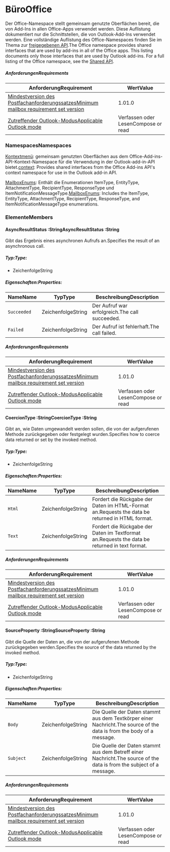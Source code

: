  

# <a name="office"></a><span data-ttu-id="f20c7-101">Büro</span><span class="sxs-lookup"><span data-stu-id="f20c7-101">Office</span></span>

<span data-ttu-id="f20c7-p101">Der Office-Namespace stellt gemeinsam genutzte Oberflächen bereit, die von Add-Ins in allen Office-Apps verwendet werden. Diese Auflistung dokumentiert nur die Schnittstellen, die von Outlook-Add-Ins verwendet werden. Eine vollständige Auflistung des Office-Namespaces finden Sie im Thema zur [freigegebenen API](/javascript/api/office).</span><span class="sxs-lookup"><span data-stu-id="f20c7-p101">The Office namespace provides shared interfaces that are used by add-ins in all of the Office apps. This listing documents only those interfaces that are used by Outlook add-ins. For a full listing of the Office namespace, see the [Shared API](/javascript/api/office).</span></span>

##### <a name="requirements"></a><span data-ttu-id="f20c7-104">Anforderungen</span><span class="sxs-lookup"><span data-stu-id="f20c7-104">Requirements</span></span>

|<span data-ttu-id="f20c7-105">Anforderung</span><span class="sxs-lookup"><span data-stu-id="f20c7-105">Requirement</span></span>| <span data-ttu-id="f20c7-106">Wert</span><span class="sxs-lookup"><span data-stu-id="f20c7-106">Value</span></span>|
|---|---|
|[<span data-ttu-id="f20c7-107">Mindestversion des Postfachanforderungssatzes</span><span class="sxs-lookup"><span data-stu-id="f20c7-107">Minimum mailbox requirement set version</span></span>](/javascript/office/requirement-sets/outlook-api-requirement-sets)| <span data-ttu-id="f20c7-108">1.0</span><span class="sxs-lookup"><span data-stu-id="f20c7-108">1.0</span></span>|
|[<span data-ttu-id="f20c7-109">Zutreffender Outlook-Modus</span><span class="sxs-lookup"><span data-stu-id="f20c7-109">Applicable Outlook mode</span></span>](https://docs.microsoft.com/outlook/add-ins/#extension-points)| <span data-ttu-id="f20c7-110">Verfassen oder Lesen</span><span class="sxs-lookup"><span data-stu-id="f20c7-110">Compose or read</span></span>|

### <a name="namespaces"></a><span data-ttu-id="f20c7-111">Namespaces</span><span class="sxs-lookup"><span data-stu-id="f20c7-111">Namespaces</span></span>

<span data-ttu-id="f20c7-112">[Kontextmenü](Office.context.md): gemeinsam genutzten Oberflächen aus dem Office-Add-ins-API-Kontext-Namespace für die Verwendung in der Outlook-add-in-API bietet.</span><span class="sxs-lookup"><span data-stu-id="f20c7-112">[context](Office.context.md): Provides shared interfaces from the Office Add-ins API's context namespace for use in the Outlook add-in API.</span></span>

<span data-ttu-id="f20c7-113">[MailboxEnums](/javascript/api/outlook/office.mailboxenums.attachmenttype): Enthält die Enumerationen ItemType, EntityType, AttachmentType, RecipientType, ResponseType und ItemNotificationMessageType.</span><span class="sxs-lookup"><span data-stu-id="f20c7-113">[MailboxEnums](/javascript/api/outlook/office.mailboxenums.attachmenttype): Includes the ItemType, EntityType, AttachmentType, RecipientType, ResponseType, and ItemNotificationMessageType enumerations.</span></span>

### <a name="members"></a><span data-ttu-id="f20c7-114">Elemente</span><span class="sxs-lookup"><span data-stu-id="f20c7-114">Members</span></span>

####  <a name="asyncresultstatus-string"></a><span data-ttu-id="f20c7-115">AsyncResultStatus :String</span><span class="sxs-lookup"><span data-stu-id="f20c7-115">AsyncResultStatus :String</span></span>

<span data-ttu-id="f20c7-116">Gibt das Ergebnis eines asynchronen Aufrufs an.</span><span class="sxs-lookup"><span data-stu-id="f20c7-116">Specifies the result of an asynchronous call.</span></span>

##### <a name="type"></a><span data-ttu-id="f20c7-117">Typ:</span><span class="sxs-lookup"><span data-stu-id="f20c7-117">Type:</span></span>

*   <span data-ttu-id="f20c7-118">Zeichenfolge</span><span class="sxs-lookup"><span data-stu-id="f20c7-118">String</span></span>

##### <a name="properties"></a><span data-ttu-id="f20c7-119">Eigenschaften:</span><span class="sxs-lookup"><span data-stu-id="f20c7-119">Properties:</span></span>

|<span data-ttu-id="f20c7-120">Name</span><span class="sxs-lookup"><span data-stu-id="f20c7-120">Name</span></span>| <span data-ttu-id="f20c7-121">Typ</span><span class="sxs-lookup"><span data-stu-id="f20c7-121">Type</span></span>| <span data-ttu-id="f20c7-122">Beschreibung</span><span class="sxs-lookup"><span data-stu-id="f20c7-122">Description</span></span>|
|---|---|---|
|`Succeeded`| <span data-ttu-id="f20c7-123">Zeichenfolge</span><span class="sxs-lookup"><span data-stu-id="f20c7-123">String</span></span>|<span data-ttu-id="f20c7-124">Der Aufruf war erfolgreich.</span><span class="sxs-lookup"><span data-stu-id="f20c7-124">The call succeeded.</span></span>|
|`Failed`| <span data-ttu-id="f20c7-125">Zeichenfolge</span><span class="sxs-lookup"><span data-stu-id="f20c7-125">String</span></span>|<span data-ttu-id="f20c7-126">Der Aufruf ist fehlerhaft.</span><span class="sxs-lookup"><span data-stu-id="f20c7-126">The call failed.</span></span>|

##### <a name="requirements"></a><span data-ttu-id="f20c7-127">Anforderungen</span><span class="sxs-lookup"><span data-stu-id="f20c7-127">Requirements</span></span>

|<span data-ttu-id="f20c7-128">Anforderung</span><span class="sxs-lookup"><span data-stu-id="f20c7-128">Requirement</span></span>| <span data-ttu-id="f20c7-129">Wert</span><span class="sxs-lookup"><span data-stu-id="f20c7-129">Value</span></span>|
|---|---|
|[<span data-ttu-id="f20c7-130">Mindestversion des Postfachanforderungssatzes</span><span class="sxs-lookup"><span data-stu-id="f20c7-130">Minimum mailbox requirement set version</span></span>](/javascript/office/requirement-sets/outlook-api-requirement-sets)| <span data-ttu-id="f20c7-131">1.0</span><span class="sxs-lookup"><span data-stu-id="f20c7-131">1.0</span></span>|
|[<span data-ttu-id="f20c7-132">Zutreffender Outlook-Modus</span><span class="sxs-lookup"><span data-stu-id="f20c7-132">Applicable Outlook mode</span></span>](https://docs.microsoft.com/outlook/add-ins/#extension-points)| <span data-ttu-id="f20c7-133">Verfassen oder Lesen</span><span class="sxs-lookup"><span data-stu-id="f20c7-133">Compose or read</span></span>|
####  <a name="coerciontype-string"></a><span data-ttu-id="f20c7-134">CoercionType :String</span><span class="sxs-lookup"><span data-stu-id="f20c7-134">CoercionType :String</span></span>

<span data-ttu-id="f20c7-135">Gibt an, wie Daten umgewandelt werden sollen, die von der aufgerufenen Methode zurückgegeben oder festgelegt wurden.</span><span class="sxs-lookup"><span data-stu-id="f20c7-135">Specifies how to coerce data returned or set by the invoked method.</span></span>

##### <a name="type"></a><span data-ttu-id="f20c7-136">Typ:</span><span class="sxs-lookup"><span data-stu-id="f20c7-136">Type:</span></span>

*   <span data-ttu-id="f20c7-137">Zeichenfolge</span><span class="sxs-lookup"><span data-stu-id="f20c7-137">String</span></span>

##### <a name="properties"></a><span data-ttu-id="f20c7-138">Eigenschaften:</span><span class="sxs-lookup"><span data-stu-id="f20c7-138">Properties:</span></span>

|<span data-ttu-id="f20c7-139">Name</span><span class="sxs-lookup"><span data-stu-id="f20c7-139">Name</span></span>| <span data-ttu-id="f20c7-140">Typ</span><span class="sxs-lookup"><span data-stu-id="f20c7-140">Type</span></span>| <span data-ttu-id="f20c7-141">Beschreibung</span><span class="sxs-lookup"><span data-stu-id="f20c7-141">Description</span></span>|
|---|---|---|
|`Html`| <span data-ttu-id="f20c7-142">Zeichenfolge</span><span class="sxs-lookup"><span data-stu-id="f20c7-142">String</span></span>|<span data-ttu-id="f20c7-143">Fordert die Rückgabe der Daten im HTML-Format an.</span><span class="sxs-lookup"><span data-stu-id="f20c7-143">Requests the data be returned in HTML format.</span></span>|
|`Text`| <span data-ttu-id="f20c7-144">Zeichenfolge</span><span class="sxs-lookup"><span data-stu-id="f20c7-144">String</span></span>|<span data-ttu-id="f20c7-145">Fordert die Rückgabe der Daten im Textformat an.</span><span class="sxs-lookup"><span data-stu-id="f20c7-145">Requests the data be returned in text format.</span></span>|

##### <a name="requirements"></a><span data-ttu-id="f20c7-146">Anforderungen</span><span class="sxs-lookup"><span data-stu-id="f20c7-146">Requirements</span></span>

|<span data-ttu-id="f20c7-147">Anforderung</span><span class="sxs-lookup"><span data-stu-id="f20c7-147">Requirement</span></span>| <span data-ttu-id="f20c7-148">Wert</span><span class="sxs-lookup"><span data-stu-id="f20c7-148">Value</span></span>|
|---|---|
|[<span data-ttu-id="f20c7-149">Mindestversion des Postfachanforderungssatzes</span><span class="sxs-lookup"><span data-stu-id="f20c7-149">Minimum mailbox requirement set version</span></span>](/javascript/office/requirement-sets/outlook-api-requirement-sets)| <span data-ttu-id="f20c7-150">1.0</span><span class="sxs-lookup"><span data-stu-id="f20c7-150">1.0</span></span>|
|[<span data-ttu-id="f20c7-151">Zutreffender Outlook-Modus</span><span class="sxs-lookup"><span data-stu-id="f20c7-151">Applicable Outlook mode</span></span>](https://docs.microsoft.com/outlook/add-ins/#extension-points)| <span data-ttu-id="f20c7-152">Verfassen oder Lesen</span><span class="sxs-lookup"><span data-stu-id="f20c7-152">Compose or read</span></span>|
####  <a name="sourceproperty-string"></a><span data-ttu-id="f20c7-153">SourceProperty :String</span><span class="sxs-lookup"><span data-stu-id="f20c7-153">SourceProperty :String</span></span>

<span data-ttu-id="f20c7-154">Gibt die Quelle der Daten an, die von der aufgerufenen Methode zurückgegeben werden.</span><span class="sxs-lookup"><span data-stu-id="f20c7-154">Specifies the source of the data returned by the invoked method.</span></span>

##### <a name="type"></a><span data-ttu-id="f20c7-155">Typ:</span><span class="sxs-lookup"><span data-stu-id="f20c7-155">Type:</span></span>

*   <span data-ttu-id="f20c7-156">Zeichenfolge</span><span class="sxs-lookup"><span data-stu-id="f20c7-156">String</span></span>

##### <a name="properties"></a><span data-ttu-id="f20c7-157">Eigenschaften:</span><span class="sxs-lookup"><span data-stu-id="f20c7-157">Properties:</span></span>

|<span data-ttu-id="f20c7-158">Name</span><span class="sxs-lookup"><span data-stu-id="f20c7-158">Name</span></span>| <span data-ttu-id="f20c7-159">Typ</span><span class="sxs-lookup"><span data-stu-id="f20c7-159">Type</span></span>| <span data-ttu-id="f20c7-160">Beschreibung</span><span class="sxs-lookup"><span data-stu-id="f20c7-160">Description</span></span>|
|---|---|---|
|`Body`| <span data-ttu-id="f20c7-161">Zeichenfolge</span><span class="sxs-lookup"><span data-stu-id="f20c7-161">String</span></span>|<span data-ttu-id="f20c7-162">Die Quelle der Daten stammt aus dem Textkörper einer Nachricht.</span><span class="sxs-lookup"><span data-stu-id="f20c7-162">The source of the data is from the body of a message.</span></span>|
|`Subject`| <span data-ttu-id="f20c7-163">Zeichenfolge</span><span class="sxs-lookup"><span data-stu-id="f20c7-163">String</span></span>|<span data-ttu-id="f20c7-164">Die Quelle der Daten stammt aus dem Betreff einer Nachricht.</span><span class="sxs-lookup"><span data-stu-id="f20c7-164">The source of the data is from the subject of a message.</span></span>|

##### <a name="requirements"></a><span data-ttu-id="f20c7-165">Anforderungen</span><span class="sxs-lookup"><span data-stu-id="f20c7-165">Requirements</span></span>

|<span data-ttu-id="f20c7-166">Anforderung</span><span class="sxs-lookup"><span data-stu-id="f20c7-166">Requirement</span></span>| <span data-ttu-id="f20c7-167">Wert</span><span class="sxs-lookup"><span data-stu-id="f20c7-167">Value</span></span>|
|---|---|
|[<span data-ttu-id="f20c7-168">Mindestversion des Postfachanforderungssatzes</span><span class="sxs-lookup"><span data-stu-id="f20c7-168">Minimum mailbox requirement set version</span></span>](/javascript/office/requirement-sets/outlook-api-requirement-sets)| <span data-ttu-id="f20c7-169">1.0</span><span class="sxs-lookup"><span data-stu-id="f20c7-169">1.0</span></span>|
|[<span data-ttu-id="f20c7-170">Zutreffender Outlook-Modus</span><span class="sxs-lookup"><span data-stu-id="f20c7-170">Applicable Outlook mode</span></span>](https://docs.microsoft.com/outlook/add-ins/#extension-points)| <span data-ttu-id="f20c7-171">Verfassen oder Lesen</span><span class="sxs-lookup"><span data-stu-id="f20c7-171">Compose or read</span></span>|
